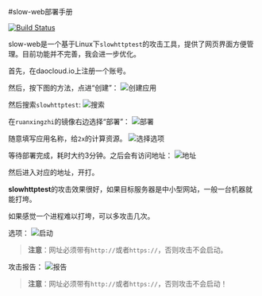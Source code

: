 #slow-web部署手册

[![Build Status](https://travis-ci.org/Ruanxingzhi/slowtest-for-docker.svg?branch=master)](https://travis-ci.org/Ruanxingzhi/slowtest-for-docker)


slow-web是一个基于Linux下`slowhttptest`的攻击工具，提供了网页界面方便管理。目前功能并不完善，我会进一步优化。  

首先，在daocloud.io上注册一个账号。

然后，按下图的方法，点进“创建”：
![创建应用](http://i2.buimg.com/567571/90fa8552a97ab76e.png)

然后搜索`slowhttptest`:
![搜索](http://i2.buimg.com/567571/bf926c638222f402.png)

在`ruanxingzhi`的镜像右边选择“部署”：
![部署](http://i2.buimg.com/567571/17e5ee66e4ce3ef8.png)

随意填写应用名称，给`2x`的计算资源。
![选择选项](http://i2.buimg.com/567571/d694d34959e22d7f.png)

等待部署完成，耗时大约3分钟。之后会有访问地址：
![地址](http://i4.buimg.com/567571/bab7792384030f1f.png)

然后进入对应的地址，开打。

**slowhttptest**的攻击效果很好，如果目标服务器是中小型网站，一般一台机器就能打垮。

如果感觉一个进程难以打垮，可以多攻击几次。

选项：
![启动](http://i2.buimg.com/567571/7c5069609c6e7ad8.png)
>**注意**：网址必须带有`http://`或者`https://`，否则攻击不会启动。

攻击报告：
![报告](http://i2.buimg.com/567571/3731ae824ee44671.png)

>**注意**：网址必须带有`http://`或者`https://`，否则攻击不会启动！
